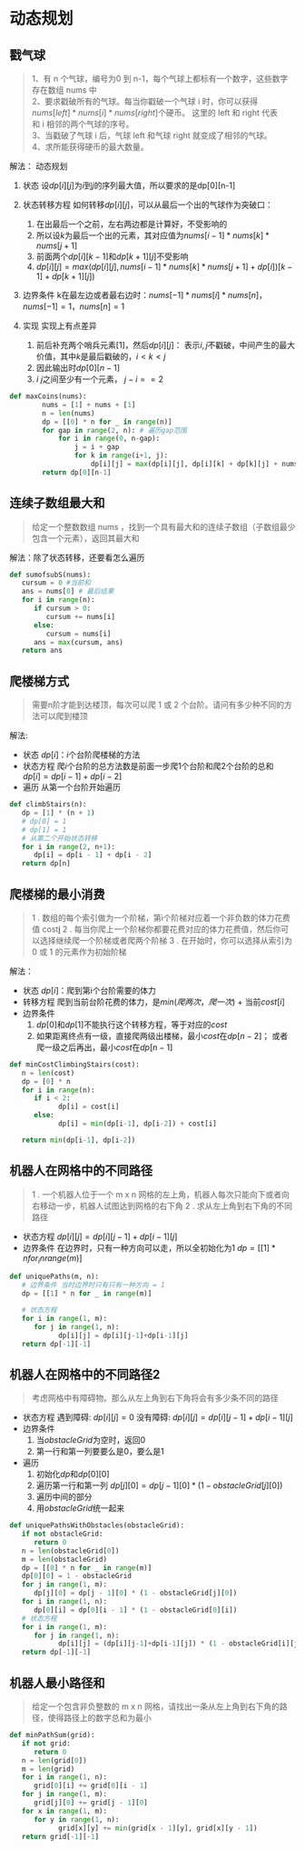 # 动态规划

## 戳气球

> 1、有 n 个气球，编号为0 到 n-1，每个气球上都标有一个数字，这些数字存在数组 nums 中  
> 2、要求戳破所有的气球。每当你戳破一个气球 i 时，你可以获得$nums[left] * nums[i] * nums[right]$个硬币。 这里的 left 和 right 代表和 i 相邻的两个气球的序号。  
> 3、当戳破了气球 i 后，气球 left 和气球 right 就变成了相邻的气球。  
> 4、求所能获得硬币的最大数量。

解法： 动态规划

1. 状态
设$dp[i][j]$为$i$到$j$的序列最大值，所以要求的是dp[0][n-1]
2. 状态转移方程
如何转移$dp[i][j]$，可以从最后一个出的气球作为突破口：
   1. 在出最后一个之前，左右两边都是计算好，不受影响的
   2. 所以设$k$为最后一个出的元素，其对应值为$nums[i-1] * nums[k] * nums[j+1]$
   3. 前面两个$dp[i][k-1]$和$dp[k+1][j]$不受影响
   4. $dp[i][j] = max(dp[i][j], nums[i-1] * nums[k] * nums[j+1] + dp[i])[k-1] + dp[k+1][j])$
3. 边界条件
k在最左边或者最右边时：$nums[-1] * nums[i] * nums[n]$，$nums[-1] = 1$，$nums[n] = 1$

4. 实现
实现上有点差异
   1. 前后补充两个哨兵元素[1]，然后$dp[i][j]$： 表示$i,j$不戳破，中间产生的最大价值，其中$k$是最后戳破的，$i < k < j$
   2. 因此输出时$dp[0][n-1]$
   3. $i ~ j$之间至少有一个元素， $j - i == 2$

```python
def maxCoins(nums):
        nums = [1] + nums + [1]
        n = len(nums)
        dp = [[0] * n for _ in range(n)]
        for gap in range(2, n): # 遍历gap范围
            for i in range(0, n-gap):
                j = i + gap
                for k in range(i+1, j):
                    dp[i][j] = max(dp[i][j], dp[i][k] + dp[k][j] + nums[i] * nums[k] * nums[j])
        return dp[0][n-1]
```

## 连续子数组最大和

> 给定一个整数数组 nums ，找到一个具有最大和的连续子数组（子数组最少包含一个元素），返回其最大和

解法：除了状态转移，还要看怎么遍历

```python
def sumofsubS(nums):
   cursum = 0 #当前和
   ans = nums[0] # 最后结果
   for i in range(n):
      if cursum > 0:
         cursum += nums[i]
      else:
         cursum = nums[i]
      ans = max(cursum, ans)
   return ans
```

## 爬楼梯方式

> 需要n阶才能到达楼顶，每次可以爬 1 或 2 个台阶。请问有多少种不同的方法可以爬到楼顶

解法:

- 状态
$dp[i]$：$i$个台阶爬楼梯的方法
- 状态方程
爬$i$个台阶的总方法数是前面一步爬1个台阶和爬2个台阶的总和
$dp[i] = dp[i - 1] + dp[i - 2]$
- 遍历
从第一个台阶开始遍历

```python
def climbStairs(n):
   dp = [1] * (n + 1)
   # dp[0] = 1
   # dp[1] = 1
   # 从第二个开始状态转移
   for i in range(2, n+1):
      dp[i] = dp[i - 1] + dp[i - 2]
   return dp[n]
```

## 爬楼梯的最小消费

>1 . 数组的每个索引做为一个阶梯，第i个阶梯对应着一个非负数的体力花费值 cost[i](索引从0开始)
>2 . 每当你爬上一个阶梯你都要花费对应的体力花费值，然后你可以选择继续爬一个阶梯或者爬两个阶梯
>3 . 在开始时，你可以选择从索引为 0 或 1 的元素作为初始阶梯

解法：

- 状态
$dp[i]$：爬到第i个台阶需要的体力
- 转移方程
爬到当前台阶花费的体力，是$min(爬两次，爬一次)$ + 当前$cost[i]$
- 边界条件
   1. $dp[0]$和$dp[1]$不能执行这个转移方程，等于对应的$cost$
   2. 如果距离终点有一级，直接爬两级出楼梯，最小$cost$在$dp[n-2]$；
或者爬一级之后再出，最小$cost$在$dp[n-1]$

```python
def minCostClimbingStairs(cost):
   n = len(cost)
   dp = [0] * n
   for i in range(n):
      if i < 2:
            dp[i] = cost[i]
      else:
            dp[i] = min(dp[i-1], dp[i-2]) + cost[i]

   return min(dp[i-1], dp[i-2])
```

## 机器人在网格中的不同路径

> 1 . 一个机器人位于一个 m x n 网格的左上角，机器人每次只能向下或者向右移动一步，机器人试图达到网格的右下角
> 2 . 求从左上角到右下角的不同路径

- 状态方程
$dp[i][j] = dp[i][j-1]+dp[i-1][j]$
- 边界条件
在边界时，只有一种方向可以走，所以全初始化为1
$dp = [[1] * n for _ in range(m)]$

```python
def uniquePaths(m, n):
   # 边界条件 当时边界时只有只有一种方向 = 1
   dp = [[1] * n for _ in range(m)]

   # 状态方程
   for i in range(1, m):
      for j in range(1, n):
            dp[i][j] = dp[i][j-1]+dp[i-1][j]
   return dp[-1][-1]
```

## 机器人在网格中的不同路径2

> 考虑网格中有障碍物。那么从左上角到右下角将会有多少条不同的路径

- 状态方程
遇到障碍: $dp[i][j] = 0$
没有障碍: $dp[i][j] = dp[i][j-1]+dp[i-1][j]$
- 边界条件
   1. 当$obstacleGrid$为空时，返回0
   2. 第一行和第一列要要么是0，要么是1
- 遍历
   1. 初始化$dp$和$dp[0][0]$
   2. 遍历第一行和第一列
     $dp[j][0] = dp[j - 1][0] * (1 - obstacleGrid[j][0])$
   3. 遍历中间的部分
   4. 用$obstacleGrid$统一起来

```python
def uniquePathsWithObstacles(obstacleGrid):
   if not obstacleGrid:
      return 0
   n = len(obstacleGrid[0])
   m = len(obstacleGrid)
   dp = [[0] * n for _ in range(m)]
   dp[0][0] = 1 - obstacleGrid
   for j in range(1, m):
      dp[j][0] = dp[j - 1][0] * (1 - obstacleGrid[j][0])
   for i in range(1, n):
      dp[0][i] = dp[0][i - 1] * (1 - obstacleGrid[0][i])
   # 状态方程
   for i in range(1, m):
      for j in range(1, n):
            dp[i][j] = (dp[i][j-1]+dp[i-1][j]) * (1 - obstacleGrid[i][j])
   return dp[-1][-1]
```

## 机器人最小路径和

> 给定一个包含非负整数的 m x n 网格，请找出一条从左上角到右下角的路径，使得路径上的数字总和为最小

```python
def minPathSum(grid):
   if not grid:
      return 0
   n = len(grid[0])
   m = len(grid)
   for i in range(1, n):
      grid[0][i] += grid[0][i - 1]
   for j in range(1, m):
      grid[j][0] += grid[j - 1][0]
   for x in range(1, m):
      for y in range(1, n):
            grid[x][y] += min(grid[x - 1][y], grid[x][y - 1])
   return grid[-1][-1]
```
